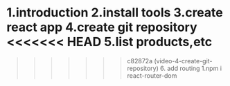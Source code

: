 1.introduction
2.install tools
3.create react app
4.create git repository
<<<<<<< HEAD
5.list products,etc
=======

> > > > > > > c82872a (video-4-create-git-repository) 6. add routing
> > > > > > > 1.npm i react-router-dom
